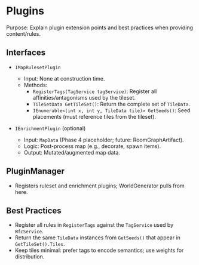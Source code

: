 # Plugins

Purpose: Explain plugin extension points and best practices when providing content/rules.

## Interfaces

- `IMapRulesetPlugin`
  - Input: None at construction time.
  - Methods:
    - `RegisterTags(TagService tagService)`: Register all affinities/antagonisms used by the tileset.
    - `TileSetData GetTileSet()`: Return the complete set of `TileData`.
    - `IEnumerable<(int x, int y, TileData tile)> GetSeeds()`: Seed placements (must reference tiles from the tileset).

- `IEnrichmentPlugin` (optional)
  - Input: `MapData` (Phase 4 placeholder; future: RoomGraphArtifact).
  - Logic: Post-process map (e.g., decorate, spawn items).
  - Output: Mutated/augmented map data.

## PluginManager

- Registers ruleset and enrichment plugins; WorldGenerator pulls from here.

## Best Practices

- Register all rules in `RegisterTags` against the `TagService` used by `WfcService`.
- Return the same `TileData` instances from `GetSeeds()` that appear in `GetTileSet().Tiles`.
- Keep tiles minimal: prefer tags to encode semantics; use weights for distribution.


